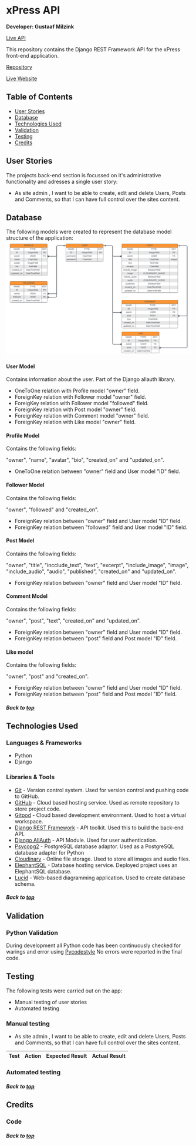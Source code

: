 # xPress API
**Developer: Gustaaf Milzink**

[Live API](https://xpress-drf-api-96b1c58706ca.herokuapp.com/)

This repository contains the Django REST Framework API for the xPress front-end application.

[Repository](https://github.com/G-Milzink/CI_PP5_xPress_react_frontend)

[Live Website](https://xpress-react-frontend-611bb46bac21.herokuapp.com/)
## Table of Contents
  - [User Stories](#user-stories)
  - [Database](#database)
  - [Technologies Used](#technologies-used)
  - [Validation](#validation)
  - [Testing](#testing)
  - [Credits](#credits)

## User Stories
The projects back-end section is focussed on it's administrative functionality and adresses a single user story:
- As site admin , I want to be able to create, edit and delete Users, Posts and Comments, so that I can have full control over the sites content.

## Database

The following models were created to represent the database model structure of the application:
<img src="docs/db_models.png">


#### User Model
Contains information about the user.
Part of the Django allauth library.

- OneToOne relation with Profile model "owner" field.
- ForeignKey relation with Follower model "owner" field.
- ForeigKey relation with Follower model "followed" field.
- ForeignKey relation with Post model "owner" field.
- ForeignKey relation with Comment model "owner" field.
- ForeignKey relation with Like model "owner" field.

#### Profile Model
Contains the following fields:

"owner", "name", "avatar", "bio", "created_on" and "updated_on".
- OneToOne relation between "owner" field and User model "ID" field.
#### Follower Model
Contains the following fields:

"owner", "followed" and "created_on".
- ForeignKey relation between "owner" field and User model "ID" field.
- ForeignKey relation between "followed" field and User model "ID" field.

#### Post Model
Contains the following fields:

"owner", "title", "incclude_text", "text", "excerpt", "include_image", "image", "include_audio", "audio", "published", "created_on" and "updated_on".
- ForeignKey relation between "owner" field and User model "ID" field.

#### Comment Model   
Contains the following fields:

"owner", "post", "text", "created_on" and "updated_on".
- ForeignKey relation between "owner" field and User model "ID" field.
- ForeignKey relation between "post" field and Post model "ID" field.

#### Like model
Contains the following fields:

"owner", "post" and "created_on".
- ForeignKey relation between "owner" field and User model "ID" field.
- ForeignKey relation between "post" field and Post model "ID" field.

##### Back to [top](#table-of-contents)

## Technologies Used

### Languages & Frameworks

- Python
- Django

### Libraries & Tools
- [Git](https://git-scm.com/) - Version control system. Used for version control and pushing code to GitHub.
- [GitHub](https://github.com/) - Cloud based hosting service. Used as  remote repository to store project code.
- [Gitpod](https://gitpod.io) - Cloud based development environment. Used to host a virtual workspace.
- [Django REST Framework](https://www.django-rest-framework.org/) - API toolkit. Used this to build the back-end API.
- [Django AllAuth](https://django-allauth.readthedocs.io/en/latest/index.html) - API Module. Used for user authentication.
- [Psycopg2](https://pypi.org/project/psycopg2/) - PostgreSQL database adaptor. Used as a PostgreSQL database adapter for Python
- [Cloudinary](https://cloudinary.com/) - Online file storage. Used to store all images and audio files.
- [ElephantSQL](https://www.elephantsql.com/) - Database hosting service. Deployed project uses an ElephantSQL database.
- [Lucid](https://lucid.app/) - Web-based diagramming application. Used to create database schema. 

##### Back to [top](#table-of-contents)

## Validation

### Python Validation

During development all Python code has been continuously checked for warings and error using [Pycodestyle](https://pypi.org/project/pycodestyle/)
No errors were reported in the final code.

## Testing

The following tests were carried out on the app:
- Manual testing of user stories
- Automated testing

### Manual testing

- As site admin , I want to be able to create, edit and delete Users, Posts and Comments, so that I can have full control over the sites content.

**Test** | **Action** | **Expected Result** | **Actual Result**
---------|------------|---------------------|------------------

### Automated testing

##### Back to [top](#table-of-contents)

## Credits

### Code

##### Back to [top](#table-of-contents)